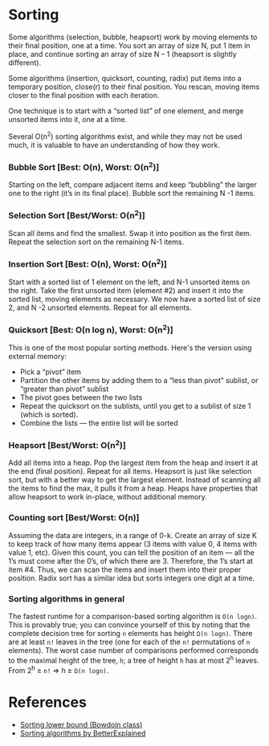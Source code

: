 # Sorting

Some algorithms (selection, bubble, heapsort) work by moving elements to their final position, one at a time. You sort an array of size N, put 1 item in place, and continue sorting an array of size N – 1 (heapsort is slightly different).

Some algorithms (insertion, quicksort, counting, radix) put items into a temporary position, close(r) to their final position. You rescan, moving items closer to the final position with each iteration.

One technique is to start with a “sorted list” of one element, and merge unsorted items into it, one at a time. 

Several O(n<sup>2</sup>) sorting algorithms exist, and while they may not be used much, it is valuable to have an understanding of how they work. 

### Bubble Sort [Best: O(n), Worst: O(n<sup>2</sup>)]
Starting on the left, compare adjacent items and keep “bubbling” the larger one to the right (it’s in its final place). Bubble sort the remaining N -1 items.

### Selection Sort [Best/Worst: O(n<sup>2</sup>)]
Scan all items and find the smallest. Swap it into position as the first item. Repeat the selection sort on the remaining N-1 items.

### Insertion Sort [Best: O(n), Worst: O(n<sup>2</sup>)]
Start with a sorted list of 1 element on the left, and N-1 unsorted items on the right. Take the first unsorted item (element #2) and insert it into the sorted list, moving elements as necessary. We now have a sorted list of size 2, and N -2 unsorted elements. Repeat for all elements.

### Quicksort [Best: O(n log n), Worst: O(n<sup>2</sup>)]
This is one of the most popular sorting methods. Here's the version using external memory: 

- Pick a “pivot” item
- Partition the other items by adding them to a “less than pivot” sublist, or “greater than pivot” sublist
- The pivot goes between the two lists
- Repeat the quicksort on the sublists, until you get to a sublist of size 1 (which is sorted).
- Combine the lists — the entire list will be sorted

### Heapsort [Best/Worst: O(n<sup>2</sup>)]
Add all items into a heap. Pop the largest item from the heap and insert it at the end (final position). Repeat for all items. Heapsort is just like selection sort, but with a better way to get the largest element. Instead of scanning all the items to find the max, it pulls it from a heap. Heaps have properties that allow heapsort to work in-place, without additional memory.

### Counting sort [Best/Worst: O(n)]
Assuming the data are integers, in a range of 0-k. Create an array of size K to keep track of how many items appear (3 items with value 0, 4 items with value 1, etc). Given this count, you can tell the position of an item — all the 1’s must come after the 0’s, of which there are 3. Therefore, the 1’s start at item #4. Thus, we can scan the items and insert them into their proper position. Radix sort has a similar idea but sorts integers one digit at a time. 

### Sorting algorithms in general
The fastest runtime for a comparison-based sorting algorithm is `O(n logn)`. This is provably true; you can convince yourself of this by noting that the complete decision tree for sorting `n` elements has height `Ω(n logn)`. There are at least `n!` leaves in the tree (one for each of the `n!` permutations of `n` elements). The worst case number of comparisons performed corresponds to the maximal height of the tree, `h`; a tree of height `h` has at most 2<sup>h</sup> leaves. From 2<sup>h</sup> ≥ `n!` => h ≥ `Ω(n logn)`.

# References
- [Sorting lower bound (Bowdoin class)](http://www.bowdoin.edu/~ltoma/teaching/cs231/fall07/Lectures/sortLB.pdf)
- [Sorting algorithms by BetterExplained](https://betterexplained.com/articles/sorting-algorithms/)